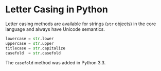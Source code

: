 # Letter Casing in Python

Letter casing methods are available for strings (`str` objects) in the core
language and always have Unicode semantics.

```python
lowercase = str.lower
uppercase = str.upper
titlecase = str.capitalize
casefold  = str.casefold
```

The `casefold` method was added in Python 3.3.
